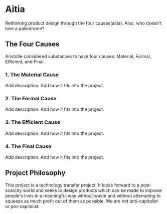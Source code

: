 # Aitia
Rethinking product design through the four causes(aitia). Also, who doesn't love a palindrome?

## The Four Causes
Aristotle considered substances to have four causes: Material, Formal, Efficient, and Final.

### 1. The Material Cause
Add description. Add how it fits into the project.

### 2. The Formal Cause
Add description. Add how it fits into the project.

### 3. The Efficient Cause
Add description. Add how it fits into the project.

### 4. The Final Cause
Add description. Add how it fits into the project.

## Project Philosophy
This project is a technology transfer project. It looks forward to a post-scarcity world and seeks to design products which can be made to improve people's lives in a meaningful way without waste and without attempting to squeeze as much profit out of them as possible. We are not anti-capitalist or pro-capitalist. 
